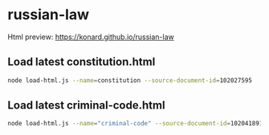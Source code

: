 # russian-law

Html preview: https://konard.github.io/russian-law

## Load latest constitution.html
```sh
node load-html.js --name=constitution --source-document-id=102027595
```

## Load latest criminal-code.html
```sh
node load-html.js --name="criminal-code" --source-document-id=102041891
```